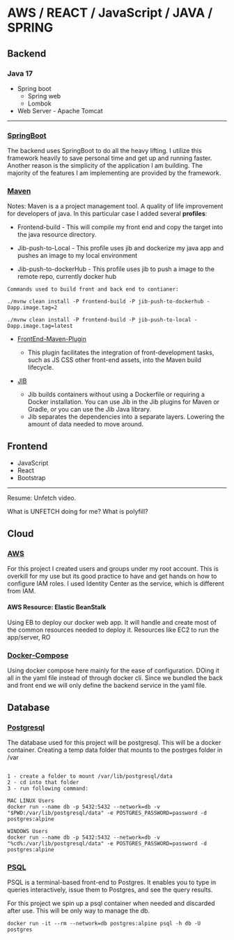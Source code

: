 # AWS / REACT / JavaScript / JAVA / SPRING

## **Backend**

### Java 17

- Spring boot
  - Spring web
  - Lombok
- Web Server - Apache Tomcat
---

### [SpringBoot](https://spring.io/projects/spring-boot)

The backend uses SpringBoot to do all the heavy lifting. I utilize this framework heavily to save personal time and get up and running faster. Another reason is the simplicity of the application I am building. The majority of the features I am implementing are provided by the framework.  

### [Maven](https://maven.apache.org/)

Notes: Maven is a a project management tool. A quality of life improvement for developers of java. In this particular case I added several **profiles**:

- Frontend-build - This will compile my front end and copy the target into the java resource directory.
  
- Jib-push-to-Local -  This profile uses jib and dockerize my java app and pushes an image to my local environment

- Jib-push-to-dockerHub - This profile uses jib to push a image to the remote repo, currently docker hub

```shell
Commands used to build front and back end to contianer: 

./mvnw clean install -P frontend-build -P jib-push-to-dockerhub -Dapp.image.tag=2

./mvnw clean install -P frontend-build -P jib-push-to-local -Dapp.image.tag=latest

```
  
- [FrontEnd-Maven-Plugin](https://github.com/eirslett/frontend-maven-plugin)
  - This plugin facilitates the integration of front-development tasks, such as JS
      CSS other front-end assets, into the Maven build lifecycle.

- [JIB](https://cloud.google.com/java/getting-started/jib)
  - Jib builds containers without using a Dockerfile or requiring a Docker installation. You can use Jib in the Jib plugins for Maven or Gradle, or you can use the Jib Java library.
  - Jib separates the dependencies into a separate layers. Lowering the amount of data needed to move around.
  
## **Frontend**

- JavaScript
- React
- Bootstrap

---
Resume: Unfetch video.

What is UNFETCH doing for me? What is polyfill?

## Cloud

### [AWS](https://aws.amazon.com/)

For this project I created users and groups under my root account. This is overkill for my use but its good practice to have and get hands on how to configure IAM roles. I used Identity Center as the service, which is different from IAM.

#### AWS Resource: Elastic BeanStalk

Using EB to deploy our docker web app. It will handle and create most of the common resources needed to deploy it. Resources like EC2 to run the app/server, RO

### [Docker-Compose](https://docs.docker.com/compose/)

Using docker compose here mainly for the ease of  configuration. DOing it all in the yaml file instead of through docker cli.
Since we bundled the back and front end we will only define the backend service in the yaml file.

## **Database**

### [Postgresql](https://www.postgresql.org/)

The database used for this project will be postgresql. This will be a docker container. Creating a temp data folder that mounts to the postrges folder in /var 

```shell

1 - create a folder to mount /var/lib/postgresql/data
2 - cd into that folder
3 - run following command:

MAC LINUX Users
docker run --name db -p 5432:5432 --network=db -v "$PWD:/var/lib/postgresql/data" -e POSTGRES_PASSWORD=password -d postgres:alpine

WINDOWS Users
docker run --name db -p 5432:5432 --network=db -v "%cd%:/var/lib/postgresql/data" -e POSTGRES_PASSWORD=password -d postgres:alpine
```

### [PSQL](https://www.postgresql.org/docs/7.0/app-psql.htm)

PSQL is a terminal-based front-end to Postgres. It enables you to type in queries interactively, issue them to Postgres, and see the query results.

For this project we spin up a psql container when needed and discarded after use. This will be only way to manage the db.

```shell
docker run -it --rm --network=db postgres:alpine psql -h db -U postgres
```
